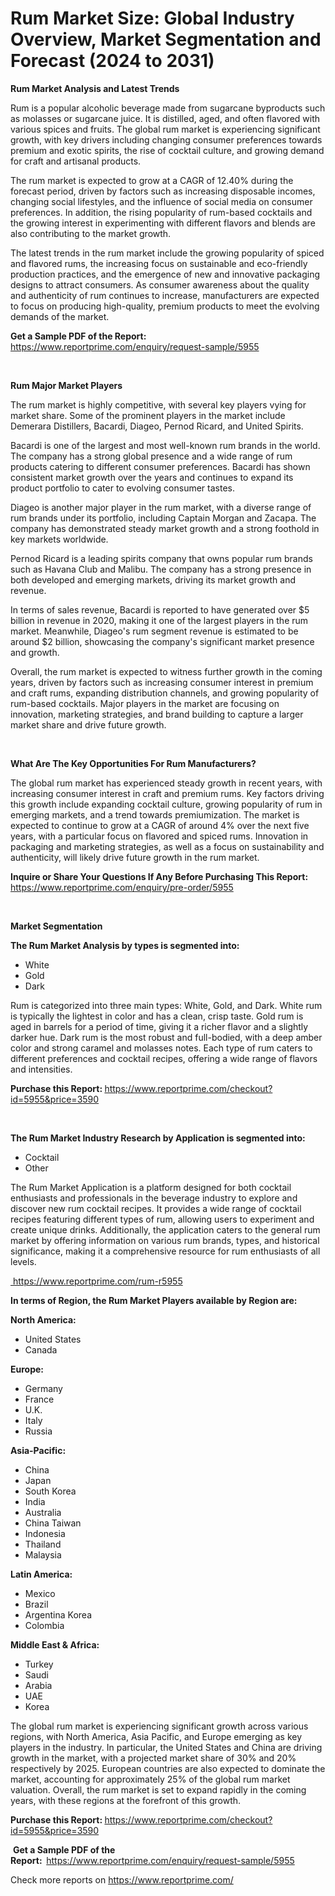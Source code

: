 <p><h1>Rum Market Size: Global Industry Overview, Market Segmentation and Forecast (2024 to 2031)</h1></p><p><strong>Rum Market Analysis and Latest Trends</strong></p>
<p><p>Rum is a popular alcoholic beverage made from sugarcane byproducts such as molasses or sugarcane juice. It is distilled, aged, and often flavored with various spices and fruits. The global rum market is experiencing significant growth, with key drivers including changing consumer preferences towards premium and exotic spirits, the rise of cocktail culture, and growing demand for craft and artisanal products.</p><p>The rum market is expected to grow at a CAGR of 12.40% during the forecast period, driven by factors such as increasing disposable incomes, changing social lifestyles, and the influence of social media on consumer preferences. In addition, the rising popularity of rum-based cocktails and the growing interest in experimenting with different flavors and blends are also contributing to the market growth.</p><p>The latest trends in the rum market include the growing popularity of spiced and flavored rums, the increasing focus on sustainable and eco-friendly production practices, and the emergence of new and innovative packaging designs to attract consumers. As consumer awareness about the quality and authenticity of rum continues to increase, manufacturers are expected to focus on producing high-quality, premium products to meet the evolving demands of the market.</p></p>
<p><strong>Get a Sample PDF of the Report:&nbsp;</strong> <a href="https://www.reportprime.com/enquiry/request-sample/5955">https://www.reportprime.com/enquiry/request-sample/5955</a></p>
<p>&nbsp;</p>
<p><strong>Rum Major Market Players</strong></p>
<p><p>The rum market is highly competitive, with several key players vying for market share. Some of the prominent players in the market include Demerara Distillers, Bacardi, Diageo, Pernod Ricard, and United Spirits.</p><p>Bacardi is one of the largest and most well-known rum brands in the world. The company has a strong global presence and a wide range of rum products catering to different consumer preferences. Bacardi has shown consistent market growth over the years and continues to expand its product portfolio to cater to evolving consumer tastes.</p><p>Diageo is another major player in the rum market, with a diverse range of rum brands under its portfolio, including Captain Morgan and Zacapa. The company has demonstrated steady market growth and a strong foothold in key markets worldwide.</p><p>Pernod Ricard is a leading spirits company that owns popular rum brands such as Havana Club and Malibu. The company has a strong presence in both developed and emerging markets, driving its market growth and revenue.</p><p>In terms of sales revenue, Bacardi is reported to have generated over $5 billion in revenue in 2020, making it one of the largest players in the rum market. Meanwhile, Diageo's rum segment revenue is estimated to be around $2 billion, showcasing the company's significant market presence and growth.</p><p>Overall, the rum market is expected to witness further growth in the coming years, driven by factors such as increasing consumer interest in premium and craft rums, expanding distribution channels, and growing popularity of rum-based cocktails. Major players in the market are focusing on innovation, marketing strategies, and brand building to capture a larger market share and drive future growth.</p></p>
<p>&nbsp;</p>
<p><strong>What Are The Key Opportunities For Rum Manufacturers?</strong></p>
<p><p>The global rum market has experienced steady growth in recent years, with increasing consumer interest in craft and premium rums. Key factors driving this growth include expanding cocktail culture, growing popularity of rum in emerging markets, and a trend towards premiumization. The market is expected to continue to grow at a CAGR of around 4% over the next five years, with a particular focus on flavored and spiced rums. Innovation in packaging and marketing strategies, as well as a focus on sustainability and authenticity, will likely drive future growth in the rum market.</p></p>
<p><strong>Inquire or Share Your Questions If Any Before Purchasing This Report:</strong> <a href="https://www.reportprime.com/enquiry/pre-order/5955">https://www.reportprime.com/enquiry/pre-order/5955</a></p>
<p>&nbsp;</p>
<p><strong>Market Segmentation</strong></p>
<p><strong>The Rum Market Analysis by types is segmented into:</strong></p>
<p><ul><li>White</li><li>Gold</li><li>Dark</li></ul></p>
<p><p>Rum is categorized into three main types: White, Gold, and Dark. White rum is typically the lightest in color and has a clean, crisp taste. Gold rum is aged in barrels for a period of time, giving it a richer flavor and a slightly darker hue. Dark rum is the most robust and full-bodied, with a deep amber color and strong caramel and molasses notes. Each type of rum caters to different preferences and cocktail recipes, offering a wide range of flavors and intensities.</p></p>
<p><strong>Purchase this Report:&nbsp;</strong><a href="https://www.reportprime.com/checkout?id=5955&price=3590">https://www.reportprime.com/checkout?id=5955&price=3590</a></p>
<p>&nbsp;</p>
<p><strong>The Rum Market Industry Research by Application is segmented into:</strong></p>
<p><ul><li>Cocktail</li><li>Other</li></ul></p>
<p><p>The Rum Market Application is a platform designed for both cocktail enthusiasts and professionals in the beverage industry to explore and discover new rum cocktail recipes. It provides a wide range of cocktail recipes featuring different types of rum, allowing users to experiment and create unique drinks. Additionally, the application caters to the general rum market by offering information on various rum brands, types, and historical significance, making it a comprehensive resource for rum enthusiasts of all levels.</p></p>
<p><a href="https://www.reportprime.com/rum-r5955">&nbsp;https://www.reportprime.com/rum-r5955</a></p>
<p><strong>In terms of Region, the Rum Market Players available by Region are:</strong></p>
<p>
    <p> <strong> North America: </strong>
        <ul>
            <li>United States</li>
            <li>Canada</li>
        </ul>
        </p> 
    <p> <strong> Europe: </strong>
        <ul>
            <li>Germany</li>
            <li>France</li>
            <li>U.K.</li>
            <li>Italy</li>
            <li>Russia</li>
        </ul>
        </p> 
    <p> <strong> Asia-Pacific: </strong>
        <ul>
            <li>China</li>
            <li>Japan</li>
            <li>South Korea</li>
            <li>India</li>
            <li>Australia</li>
            <li>China Taiwan</li>
            <li>Indonesia</li>
            <li>Thailand</li>
            <li>Malaysia</li>
        </ul>
        </p> 
    <p> <strong> Latin America: </strong>
        <ul>
            <li>Mexico</li>
            <li>Brazil</li>
            <li>Argentina Korea</li>
            <li>Colombia</li>
        </ul>
        </p> 
    <p> <strong> Middle East & Africa: </strong>
        <ul>
            <li>Turkey</li>
            <li>Saudi</li>
            <li>Arabia</li>
            <li>UAE</li>
            <li>Korea</li>
        </ul>
    </p>
    </p>
<p><p>The global rum market is experiencing significant growth across various regions, with North America, Asia Pacific, and Europe emerging as key players in the industry. In particular, the United States and China are driving growth in the market, with a projected market share of 30% and 20% respectively by 2025. European countries are also expected to dominate the market, accounting for approximately 25% of the global rum market valuation. Overall, the rum market is set to expand rapidly in the coming years, with these regions at the forefront of this growth.</p></p>
<p><strong>Purchase this Report: </strong><a href="https://www.reportprime.com/checkout?id=5955&price=3590">https://www.reportprime.com/checkout?id=5955&price=3590</a></p>
<p>&nbsp;<strong>Get a Sample PDF of the Report:&nbsp;&nbsp;</strong><a href="https://www.reportprime.com/enquiry/request-sample/5955">https://www.reportprime.com/enquiry/request-sample/5955</a></p>
<p><strong></strong></p>
<p>Check more reports on <a href="https://www.reportprime.com/">https://www.reportprime.com/</a></p>